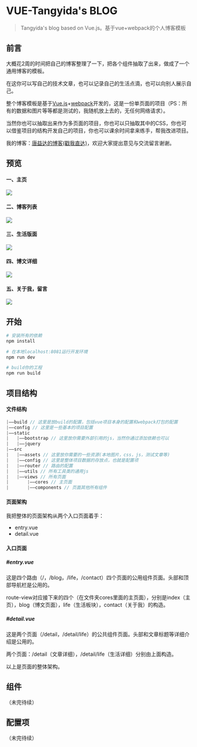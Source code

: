 # VUE-Tangyida's BLOG

> Tangyida's blog based on Vue.js。基于vue+webpack的个人博客模板

## 前言

大概花2周的时间把自己的博客整理了一下，把各个组件抽取了出来，做成了一个通用博客的模板。

在这你可以写自己的技术文章，也可以记录自己的生活点滴，也可以向别人展示自己。

整个博客模板是基于[Vue.js](https://cn.vuejs.org/)+[webpack](https://www.webpackjs.com/)开发的，这是一份单页面的项目（PS：所有的数据和图片等等都是测试的，我随机放上去的，无任何网络请求）。

当然你也可以抽取出来作为多页面的项目，你也可以只抽取其中的CSS，你也可以借鉴项目的结构开发自己的项目，你也可以课余时间拿来练手，帮我改进项目。

我的博客：[唐益达的博客(戳我直达)](www.tangyida.top)，欢迎大家提出意见与交流留言谢谢。

## 预览

#### 一、主页

![](/Users/tanghaoyi/Documents/study/vue-blog/vue-blog/src/assets/image/markdown/mark2.png)

#### 二、博客列表

![](/Users/tanghaoyi/Documents/study/vue-blog/vue-blog/src/assets/image/markdown/mark4.png)

#### 三、生活版面

![](/Users/tanghaoyi/Documents/study/vue-blog/vue-blog/src/assets/image/markdown/mark7.png)

#### 四、博文详细

![](/Users/tanghaoyi/Documents/study/vue-blog/vue-blog/src/assets/image/markdown/mark8.png)



#### 五、关于我，留言

![](/Users/tanghaoyi/Documents/study/vue-blog/vue-blog/src/assets/image/markdown/mark9.png)

## 开始

``` bash
# 安装所有的依赖
npm install

# 在本地localhost:8081运行开发环境
npm run dev

# build你的工程
npm run build
```

## 项目结构

#### 文件结构

```javascript
|——build // 这里是放build的配置，包括vue项目本身的配置和webpack打包的配置
|——config // 这里是一些基本的项目配置
|——static
|	|——bootstrap // 这里放你需要外部引用的js，当然你通过添加依赖也可以
|	|——jquery
|——src
|	|——assets // 这里放你需要的一些资源(本地图片，css，js，测试文章等)
|	|——config // 这里是整体项目数据的存放点，也就是配置项
|	|——router // 路由的配置
|	|——utils // 所有工具类的通用js
|	|——views // 所有页面
|		|——cores // 主页面
|		|——components // 页面其他所有组件
```

#### 页面架构

我把整体的页面架构从两个入口页面着手：

- entry.vue
- detail.vue

#### 入口页面

#####  #entry.vue

这是四个路由（/，/blog，/life，/contact）四个页面的公用组件页面。头部和顶部导航栏是公用的。

route-view对应接下来的四个（在文件夹cores里面的主页面），分别是index（主页），blog（博文页面），life（生活板块），contact（关于我）的构造。

#####  #detail.vue

这是两个页面（/detail，/detail/life）的公共组件页面。头部和文章标题等详细介绍是公用的。

两个页面：/detail（文章详细），/detail/life（生活详细）分别由上面构造。

以上是页面的整体架构。

## 组件

（未完待续）

## 配置项

（未完待续）

